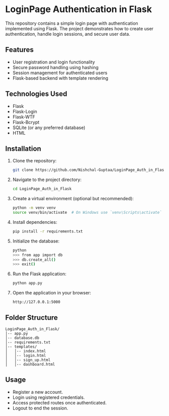 # LoginPage Authentication in Flask

This repository contains a simple login page with authentication implemented using Flask. The project demonstrates how to create user authentication, handle login sessions, and secure user data.

## Features

- User registration and login functionality
- Secure password handling using hashing
- Session management for authenticated users
- Flask-based backend with template rendering

## Technologies Used

- Flask
- Flask-Login
- Flask-WTF
- Flask-Bcrypt
- SQLite (or any preferred database)
- HTML

## Installation

1. Clone the repository:
   ```sh
   git clone https://github.com/Nishchal-Guptaa/LoginPage_Auth_in_Flask.git
   ```
2. Navigate to the project directory:
   ```sh
   cd LoginPage_Auth_in_Flask
   ```
3. Create a virtual environment (optional but recommended):
   ```sh
   python -m venv venv
   source venv/bin/activate  # On Windows use `venv\Scripts\activate`
   ```
4. Install dependencies:
   ```sh
   pip install -r requirements.txt
   ```
5. Initialize the database:
   ```sh
   python
   >>> from app import db
   >>> db.create_all()
   >>> exit()
   ```
6. Run the Flask application:
   ```sh
   python app.py
   ```
7. Open the application in your browser:
   ```
   http://127.0.0.1:5000
   ```

## Folder Structure

```
LoginPage_Auth_in_Flask/
│-- app.py
│-- database.db
│-- requirements.txt
│-- templates/
│   │-- index.html
│   │-- login.html
│   │-- sign_up.html
│   │-- dashboard.html
```

## Usage

- Register a new account.
- Login using registered credentials.
- Access protected routes once authenticated.
- Logout to end the session.
